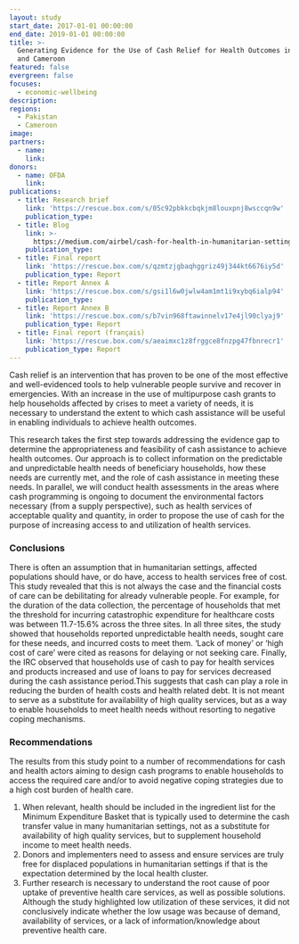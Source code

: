 ```yaml
---
layout: study
start_date: 2017-01-01 00:00:00
end_date: 2019-01-01 00:00:00
title: >-
  Generating Evidence for the Use of Cash Relief for Health Outcomes in Pakistan
  and Cameroon
featured: false
evergreen: false
focuses:
  - economic-wellbeing
description:
regions:
  - Pakistan
  - Cameroon
image:
partners:
  - name:
    link:
donors:
  - name: OFDA
    link:
publications:
  - title: Research brief
    link: 'https://rescue.box.com/s/05c92pbkkcbqkjm8louxpnj8wsccqn9w'
    publication_type:
  - title: Blog
    link: >-
      https://medium.com/airbel/cash-for-health-in-humanitarian-settings-1e9d36090226
    publication_type:
  - title: Final report
    link: 'https://rescue.box.com/s/qzmtzjgbaqhggriz49j344kt6676iy5d'
    publication_type: Report
  - title: Report Annex A
    link: 'https://rescue.box.com/s/gsi1l6w0jwlw4am1mt1i9xybq6ialp94'
    publication_type:
  - title: Report Annex B
    link: 'https://rescue.box.com/s/b7vin968ftawinnelv17e4jl90clyaj9'
    publication_type: Report
  - title: Final report (français)
    link: 'https://rescue.box.com/s/aeaimxc1z8frggce8fnzpg47fbnrecr1'
    publication_type: Report
---
```


Cash relief is an intervention that has proven to be one of the most effective and well-evidenced tools to help vulnerable people survive and recover in emergencies. With an increase in the use of multipurpose cash grants to help households affected by crises to meet a variety of needs, it is necessary to understand the extent to which cash assistance will be useful in enabling individuals to achieve health outcomes.&nbsp;

This research takes the first step towards addressing the evidence gap to determine the appropriateness and feasibility of cash assistance to achieve health outcomes. Our approach is to collect information on the predictable and unpredictable health needs of beneficiary households, how these needs are currently met, and the role of cash assistance in meeting these needs. In parallel, we will conduct health assessments in the areas where cash programming is ongoing to document the environmental factors necessary (from a supply perspective), such as health services of acceptable quality and quantity, in order to propose the use of cash for the purpose of increasing access to and utilization of health services.

### Conclusions

There is often an assumption that in humanitarian settings, affected populations should have, or do have, access to health services free of cost. This study revealed that this is not always the case and the financial costs of care can be debilitating for already vulnerable people. For example, for the duration of the data collection, the percentage of households that met the threshold for incurring catastrophic expenditure for healthcare costs was between 11.7-15.6% across the three sites. In all three sites, the study showed that households reported unpredictable health needs, sought care for these needs, and incurred costs to meet them. ‘Lack of money’ or ‘high cost of care’ were cited as reasons for delaying or not seeking care. Finally, the IRC observed that households use of cash to pay for health services and products increased and use of loans to pay for services decreased during the cash assistance period.This suggests that cash can play a role in reducing the burden of health costs and health related debt. It is not meant to serve as a substitute for availability of high quality services, but as a way to enable households to meet health needs without resorting to negative coping mechanisms.

### Recommendations

The results from this study point to a number of recommendations for cash and health actors aiming to design cash programs to enable households to access the required care and/or to avoid negative coping strategies due to a high cost burden of health care.

1. When relevant, health should be included in the ingredient list for the Minimum Expenditure Basket that is typically used to determine the cash transfer value in many humanitarian settings, not as a substitute for availability of high quality services, but to supplement household income to meet health needs.
2. Donors and implementers need to assess and ensure services are truly free for displaced populations in humanitarian settings if that is the expectation determined by the local health cluster.
3. Further research is necessary to understand the root cause of poor uptake of preventive health care services, as well as possible solutions. Although the study highlighted low utilization of these services, it did not conclusively indicate whether the low usage was because of demand, availability of services, or a lack of information/knowledge about preventive health care.